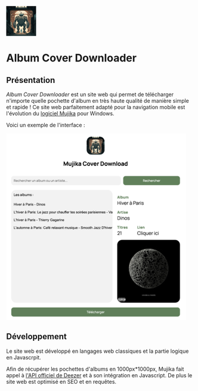 <img src="resources/images/logo.png" width="80" height="80"> 

# Album Cover Downloader

## Présentation

*Album Cover Downloader* est un site web qui permet de télécharger n'importe quelle pochette d'album en très haute qualité de manière simple et rapide ! Ce site web parfaitement adapté pour la navigation mobile est l'évolution du [logiciel Mujika](https://github.com/444ldx/MujikaCoverDownloader) pour Windows.

Voici un exemple de l'interface :

<img src="resources/images/screen.png" height="500"> 

## Développement

Le site web est développé en langages web classiques et la partie logique en Javascrpit. 

Afin de récupérer les pochettes d'albums en 1000px*1000px, Mujika fait appel à [l'API officiel de Deezer](https://developers.deezer.com/api) et à son intégration en Javascript. De plus le site web est optimisé en SEO et en requêtes.
